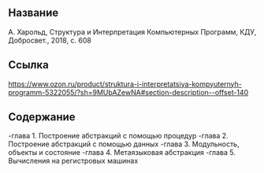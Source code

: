 ## Название

А. Харольд, Структура и Интерпретация Компьютерных Программ, КДУ, Добросвет., 2018, с. 608

## Ссылка
https://www.ozon.ru/product/struktura-i-interpretatsiya-kompyuternyh-programm-5322055/?sh=9MUbAZewNA#section-description--offset-140

## Содержание
-глава 1. Построение абстракций с помощью процедур
-глава 2. Построение абстракций с помощью данных
-глава 3. Модульность, объекты и состояние 
-глава 4. Метаязыковая абстракция
-глава 5. Вычисления на регистровых машинах

